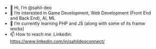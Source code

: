 - 👋 Hi, I’m @sahil-deo
- 👀 I’m interested in Game Development, Web Development (Front End and Back End), AI, ML
- 🌱 I’m currently learning PHP and JS (along with some of its framw works)
- 📫 How to reach me: Linkedin: https://www.linkedin.com/in/sahildeoconnect/
